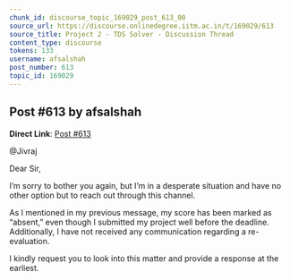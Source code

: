 ```yaml
---
chunk_id: discourse_topic_169029_post_613_00
source_url: https://discourse.onlinedegree.iitm.ac.in/t/169029/613
source_title: Project 2 - TDS Solver - Discussion Thread
content_type: discourse
tokens: 133
username: afsalshah
post_number: 613
topic_id: 169029
---
```


## Post #613 by afsalshah

**Direct Link**: [Post #613](https://discourse.onlinedegree.iitm.ac.in/t/169029/613)

@Jivraj

Dear Sir,

I’m sorry to bother you again, but I’m in a desperate situation and have no other option but to reach out through this channel.

As I mentioned in my previous message, my score has been marked as “absent,” even though I submitted my project well before the deadline. Additionally, I have not received any communication regarding a re-evaluation.

I kindly request you to look into this matter and provide a response at the earliest.
